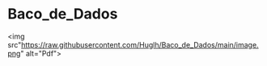 # Baco_de_Dados
<img src"https://raw.githubusercontent.com/Huglh/Baco_de_Dados/main/image.png" alt="Pdf">
